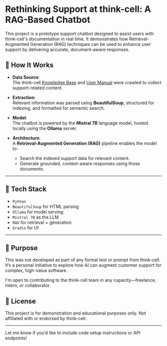 
# Rethinking Support at think-cell: A RAG-Based Chatbot

This project is a prototype support chatbot designed to assist users with think-cell's documentation in real time. It demonstrates how Retrieval-Augmented Generation (RAG) techniques can be used to enhance user support by delivering accurate, document-aware responses.

## 🧠 How It Works

- **Data Source**:  
  The think-cell [Knowledge Base](https://www.think-cell.com/en/support/) and [User Manual](https://www.think-cell.com/en/resources/manual/) were crawled to collect support-related content.

- **Extraction**:  
  Relevant information was parsed using **BeautifulSoup**, structured for indexing, and formatted for semantic search.

- **Model**:  
  The chatbot is powered by the **Mistral 7B** language model, hosted locally using the **Ollama** server.

- **Architecture**:  
  A **Retrieval-Augmented Generation (RAG)** pipeline enables the model to:
  - Search the indexed support data for relevant content.
  - Generate grounded, context-aware responses using those documents.

---

## 🔧 Tech Stack

- `Python`
- `BeautifulSoup` for HTML parsing
- `Ollama` for model serving
- `Mistral 7B` as the LLM
- `RAG` for retrieval + generation
- `Gradio` for UI

---

## 🤝 Purpose

This was not developed as part of any formal test or prompt from think-cell. It’s a personal initiative to explore how AI can augment customer support for complex, high-value software.

I'm open to contributing to the think-cell team in any capacity—freelance, intern, or collaborator.


## 📝 License

This project is for demonstration and educational purposes only. Not affiliated with or endorsed by think-cell.

---

Let me know if you’d like to include code setup instructions or API endpoints!
